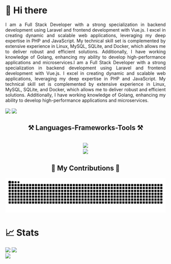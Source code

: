 # 👋 Hi there

<div align="justify">
    I am a Full Stack Developer with a strong specialization in backend development using Laravel and frontend development with Vue.js. I excel in creating dynamic and scalable web applications, leveraging my deep expertise in PHP and JavaScript. My technical skill set is complemented by extensive experience in Linux, MySQL, SQLite, and Docker, which allows me to deliver robust and efficient solutions. Additionally, I have working knowledge of Golang, enhancing my ability to develop high-performance applications and microservices.I am a Full Stack Developer with a strong specialization in backend development using Laravel and frontend development with Vue.js. I excel in creating dynamic and scalable web applications, leveraging my deep expertise in PHP and JavaScript. My technical skill set is complemented by extensive experience in Linux, MySQL, SQLite, and Docker, which allows me to deliver robust and efficient solutions. Additionally, I have working knowledge of Golang, enhancing my ability to develop high-performance applications and microservices.

</div>
<br/>
<a href="https://www.linkedin.com/in/giga-katamadze-88774b153/"><img src="https://img.shields.io/badge/linkedin-%230077B5.svg?&style=for-the-badge&logo=linkedin&logoColor=white" height=25></a>
<a href="mailto:gigakatamadze0@gmail.com"><img src="https://img.shields.io/badge/Gmail-D14836?style=for-the-badge&logo=gmail&logoColor=white" height=25></a>

<h2 align="center">⚒️ Languages-Frameworks-Tools ⚒️</h2>
<br/>
<div align="center">
    <img src="https://skillicons.dev/icons?i=html,css,tailwind,go,js,php,java,linux" /><br>
    <img src="https://skillicons.dev/icons?i=laravel,vue,react,docker,mysql,vite" />
</div>

<h2 align="center">🐍 My Contributions 🐍</h2>
<picture align="center">
  <source media="(prefers-color-scheme: dark)" srcset="https://raw.githubusercontent.com/CyberGigzz/CyberGigzz/output/github-contribution-grid-snake-dark.svg">
  <source media="(prefers-color-scheme: light)" srcset="https://raw.githubusercontent.com/CyberGigzz/CyberGigzz/output/github-contribution-grid-snake.svg">
  <img alt="github contribution grid snake animation" src="https://raw.githubusercontent.com/CyberGigzz/CyberGigzz/output/github-contribution-grid-snake.svg">
</picture>

# 📈 Stats

<img
  src="https://github-readme-stats.vercel.app/api?username=CyberGigzz&show_icons=true&theme=react&&hide_border=true"
/>
<img
  src="https://github-readme-streak-stats.herokuapp.com/?user=CyberGigzz&&theme=react&&hide_border=true"
/>
<br/>
![](https://komarev.com/ghpvc/?username=CyberGigzz)



